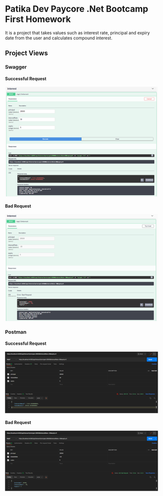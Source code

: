 # Patika Dev Paycore .Net Bootcamp First Homework

It is a project that takes values such as interest rate, principal and expiry date from the user and calculates compound interest.

## Project Views
### Swagger
#### Successful Request
![swaggerSuccesfulRequest](https://github.com/195-Patika-Dev-Paycore-Net-Bootcamp/IlkayKesici_HW1/blob/main/PaycoreBootcampProject/assets/Ok.PNG)

#### Bad Request
![swaggerBadRequest](https://github.com/195-Patika-Dev-Paycore-Net-Bootcamp/IlkayKesici_HW1/blob/main/PaycoreBootcampProject/assets/Badrequest.PNG)


### Postman
#### Successful Request
![swaggerSuccesfulRequest](https://github.com/195-Patika-Dev-Paycore-Net-Bootcamp/IlkayKesici_HW1/blob/main/PaycoreBootcampProject/assets/Ok_postman.PNG)

#### Bad Request
![swaggerBadRequest](https://github.com/195-Patika-Dev-Paycore-Net-Bootcamp/IlkayKesici_HW1/blob/main/PaycoreBootcampProject/assets/BadrequestPostman.PNG)
